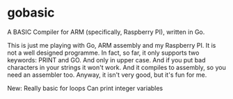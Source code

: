 gobasic
=======

A BASIC Compiler for ARM (specifically, Raspberry PI), written in Go.

This is just me playing with Go, ARM assembly and my Raspberry PI. It is not
a well designed programme. In fact, so far, it only supports two keywords:
PRINT and GO. And only in upper case. And if you put bad characters in your
strings it won't work. And it compiles to assembly, so you need an assembler too. 
Anyway, it isn't very good, but it's fun for me.

New:
Really basic for loops
Can print integer variables
